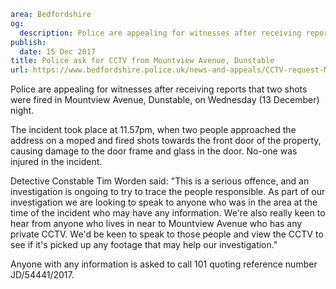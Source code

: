 ```yaml
area: Bedfordshire
og:
  description: Police are appealing for witnesses after receiving reports that two shots were fired in Mountview Avenue, Dunstable, on Wednesday (13 December) night.
publish:
  date: 15 Dec 2017
title: Police ask for CCTV from Mountview Avenue, Dunstable
url: https://www.bedfordshire.police.uk/news-and-appeals/CCTV-request-Mountview-Avenue-Dunstable
```

Police are appealing for witnesses after receiving reports that two shots were fired in Mountview Avenue, Dunstable, on Wednesday (13 December) night.

The incident took place at 11.57pm, when two people approached the address on a moped and fired shots towards the front door of the property, causing damage to the door frame and glass in the door. No-one was injured in the incident.

Detective Constable Tim Worden said: "This is a serious offence, and an investigation is ongoing to try to trace the people responsible. As part of our investigation we are looking to speak to anyone who was in the area at the time of the incident who may have any information. We're also really keen to hear from anyone who lives in near to Mountview Avenue who has any private CCTV. We'd be keen to speak to those people and view the CCTV to see if it's picked up any footage that may help our investigation."

Anyone with any information is asked to call 101 quoting reference number JD/54441/2017.
